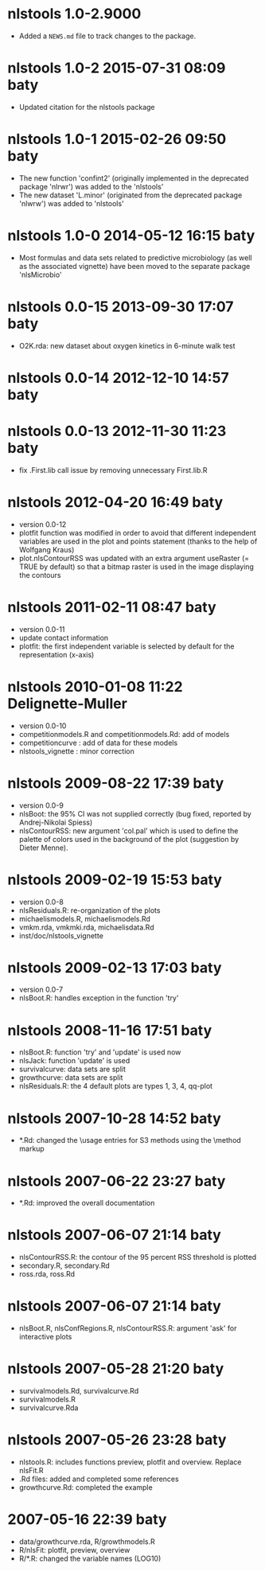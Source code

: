 # nlstools 1.0-2.9000

* Added a `NEWS.md` file to track changes to the package.

# nlstools 1.0-2 2015-07-31 08:09 baty

* Updated citation for the nlstools package

# nlstools 1.0-1 2015-02-26 09:50 baty

* The new function 'confint2' (originally implemented in the deprecated package 'nlrwr') was added to the 'nlstools'
* The new dataset 'L.minor' (originated from the deprecated package 'nlwrw') was added to 'nlstools'

# nlstools 1.0-0 2014-05-12 16:15 baty

* Most formulas and data sets related to predictive microbiology (as well as the associated vignette) have been moved to the separate package 'nlsMicrobio'

# nlstools 0.0-15 2013-09-30 17:07 baty

* O2K.rda: new dataset about oxygen kinetics in 6-minute walk test
	
# nlstools 0.0-14 2012-12-10 14:57 baty
	
# nlstools 0.0-13 2012-11-30 11:23 baty

* fix .First.lib call issue by removing unnecessary First.lib.R

# nlstools 2012-04-20 16:49 baty

* version 0.0-12
* plotfit function was modified in order to avoid that different independent variables are used in the plot and points statement (thanks to the help of Wolfgang Kraus)
* plot.nlsContourRSS was updated with an extra argument useRaster (= TRUE by default) so that a bitmap raster is used in the image displaying the contours
	
# nlstools 2011-02-11 08:47 baty

* version 0.0-11
* update contact information
* plotfit: the first independent variable is selected by default for the representation (x-axis)

# nlstools 2010-01-08 11:22 Delignette-Muller

* version 0.0-10
* competitionmodels.R and competitionmodels.Rd: add of models
* competitioncurve : add of data for these models
* nlstools_vignette  : minor correction

# nlstools 2009-08-22 17:39 baty

* version 0.0-9
* nlsBoot: the 95% CI was not supplied correctly (bug fixed, reported by Andrej-Nikolai Spiess)
* nlsContourRSS: new argument 'col.pal' which is used to define the palette of colors used in the background of the plot (suggestion by Dieter Menne).

# nlstools 2009-02-19 15:53 baty

* version 0.0-8
* nlsResiduals.R: re-organization of the plots
* michaelismodels.R, michaelismodels.Rd
* vmkm.rda, vmkmki.rda, michaelisdata.Rd
* inst/doc/nlstools_vignette

# nlstools 2009-02-13 17:03 baty

* version 0.0-7
* nlsBoot.R: handles exception in the function 'try'

# nlstools 2008-11-16 17:51 baty

* nlsBoot.R: function 'try' and 'update' is used now
* nlsJack: function 'update' is used
* survivalcurve: data sets are split
* growthcurve: data sets are split
* nlsResiduals.R: the 4 default plots are types 1, 3, 4, qq-plot

# nlstools 2007-10-28 14:52 baty

* *.Rd: changed the \usage entries for S3 methods using the \method markup

# nlstools 2007-06-22 23:27 baty

* *.Rd: improved the overall documentation

# nlstools 2007-06-07 21:14 baty

* nlsContourRSS.R: the contour of the 95 percent RSS threshold is plotted
* secondary.R, secondary.Rd
* ross.rda, ross.Rd

# nlstools 2007-06-07 21:14 baty

* nlsBoot.R, nlsConfRegions.R, nlsContourRSS.R: argument 'ask' for interactive plots

# nlstools 2007-05-28 21:20 baty

* survivalmodels.Rd, survivalcurve.Rd
* survivalmodels.R
* survivalcurve.Rda

# nlstools 2007-05-26 23:28  baty

* nlstools.R: includes functions preview, plotfit and overview. Replace nlsFit.R
* .Rd files: added and completed some references
* growthcurve.Rd: completed the example

# 2007-05-16 22:39  baty

* data/growthcurve.rda, R/growthmodels.R
* R/nlsFit: plotfit, preview, overview
* R/*.R: changed the variable names (LOG10)
